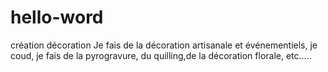 # hello-word
création décoration
Je fais de la décoration artisanale et événementiels, je coud, je fais de la pyrogravure, du quilling,de la décoration florale, etc.....
